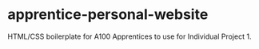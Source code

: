 # apprentice-personal-website
HTML/CSS boilerplate for A100 Apprentices to use for Individual Project 1.
